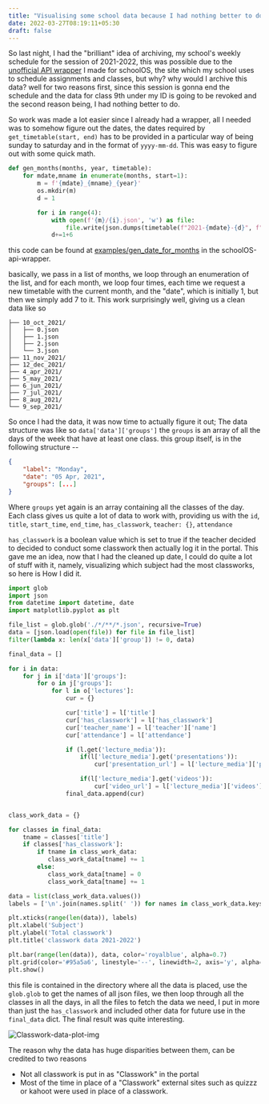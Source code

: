 ```yaml
---
title: "Visualising some school data because I had nothing better to do"
date: 2022-03-27T08:19:11+05:30
draft: false
---
```


So last night, I had the "brilliant" idea of archiving, my school's weekly
schedule for the session of 2021-2022, this was possible due to the [unofficial
API wrapper](https://github.com/Aadv1k/schoolOS-api-wrapper) I made for
schoolOS, the site which my school uses to schedule assignments and classes, but
why? why would I archive this data? well for two reasons first, since this
session is gonna end the schedule and the data for class 9th under my ID is
going to be revoked and the second reason being, I had nothing better to do.

So work was made a lot easier since I already had a wrapper, all I needed was to
somehow figure out the dates, the dates required by `get_timetable(start, end)`
has to be provided in a particular way of being sunday to saturday and in the
format of `yyyy-mm-dd`. This was easy to figure out with some quick math.

```python
def gen_months(months, year, timetable):
    for mdate,mname in enumerate(months, start=1):
        m = f'{mdate}_{mname}_{year}'
        os.mkdir(m)
        d = 1

        for i in range(4):
            with open(f'{m}/{i}.json', 'w') as file:
                file.write(json.dumps(timetable(f"2021-{mdate}-{d}", f"2021-{mdate}-{d+6}")))
            d+=1+6
```

this code can be found at [examples/gen_date_for_months](https://github.com/Aadv1k/schoolOS-api-wrapper/blob/bfe41cd23c617625331186bb2d7ab3bd3c4b0162/examples/gen_date_for_months.py) in the schoolOS-api-wrapper.

basically, we pass in a list of months, we loop through an enumeration of the
list, and for each month, we loop four times, each time we request a new
timetable with the current month, and the "date", which is initially 1, but then
we simply add 7 to it. This work surprisingly well, giving us a clean data like so

```
├── 10_oct_2021/
│   ├── 0.json
│   ├── 1.json
│   ├── 2.json
│   └── 3.json
├── 11_nov_2021/
├── 12_dec_2021/
├── 4_apr_2021/
├── 5_may_2021/
├── 6_jun_2021/
├── 7_jul_2021/
├── 8_aug_2021/
└── 9_sep_2021/
```

So once I had the data, it was now time to actually figure it out; The data
structure was like so `data['data']['groups']` the `groups` is an array of all
the days of the week that have at least one class. this group itself, is in the
following structure --

```json
{
    "label": "Monday",
    "date": "05 Apr, 2021",
    "groups": [...]
}
```

Where `groups` yet again is an array containing all the classes of the day. Each
class gives us quite a lot of data to work with, providing us with the `id`,
`title`, `start_time`, `end_time`, `has_classwork`, `teacher: {}`, `attendance`

`has_classwork` is a boolean value which is set to true if the teacher decided
to decided to conduct some classwork then actually log it in the portal. This
gave me an idea, now that I had the cleaned up date, I could do quite a lot of
stuff with it, namely, visualizing which subject had the most classworks, so
here is How I did it.

```python
import glob
import json
from datetime import datetime, date
import matplotlib.pyplot as plt

file_list = glob.glob('./*/**/*.json', recursive=True)
data = [json.load(open(file)) for file in file_list]
filter(lambda x: len(x['data']['group']) != 0, data)

final_data = []

for i in data:
    for j in i['data']['groups']:
        for o in j['groups']:
            for l in o['lectures']:
                cur = {}

                cur['title'] = l['title']
                cur['has_classwork'] = l['has_classwork']
                cur['teacher_name'] = l['teacher']['name']
                cur['attendance'] = l['attendance']

                if (l.get('lecture_media')):
                    if(l['lecture_media'].get('presentations')):
                        cur['presentation_url'] = l['lecture_media']['presentations'][0]['content']['attachment']['media_url']

                    if(l['lecture_media'].get('videos')):
                        cur['video_url'] = l['lecture_media']['videos'][0]['content']['youtube_url']
                final_data.append(cur)


class_work_data = {}

for classes in final_data:
    tname = classes['title']
    if classes['has_classwork']:
        if tname in class_work_data:
           class_work_data[tname] += 1
        else:
           class_work_data[tname] = 0
           class_work_data[tname] += 1

data = list(class_work_data.values())
labels = ['\n'.join(names.split(' ')) for names in class_work_data.keys()]

plt.xticks(range(len(data)), labels)
plt.xlabel('Subject')
plt.ylabel('Total classwork')
plt.title('classwork data 2021-2022')

plt.bar(range(len(data)), data, color='royalblue', alpha=0.7)
plt.grid(color='#95a5a6', linestyle='--', linewidth=2, axis='y', alpha=0.7)
plt.show()
```

this file is contained in the directory where all the data is placed, use the
`glob.glob` to get the names of all json files, we then loop through all the
classes in all the days, in all the files to fetch the data we need, I put in
more than just the `has_classwork` and included other data for future use in the
`final_data` dict. The final result was quite interesting.

![Classwork-data-plot-img](/classwork-plot-img.png) 

The reason why the data has huge disparities between them, can be credited to
two reasons 
- Not all classwork is put in as "Classwork" in the portal
- Most of the time in place of a "Classwork" external sites such as quizzz or
  kahoot were used in place of a classwork.

